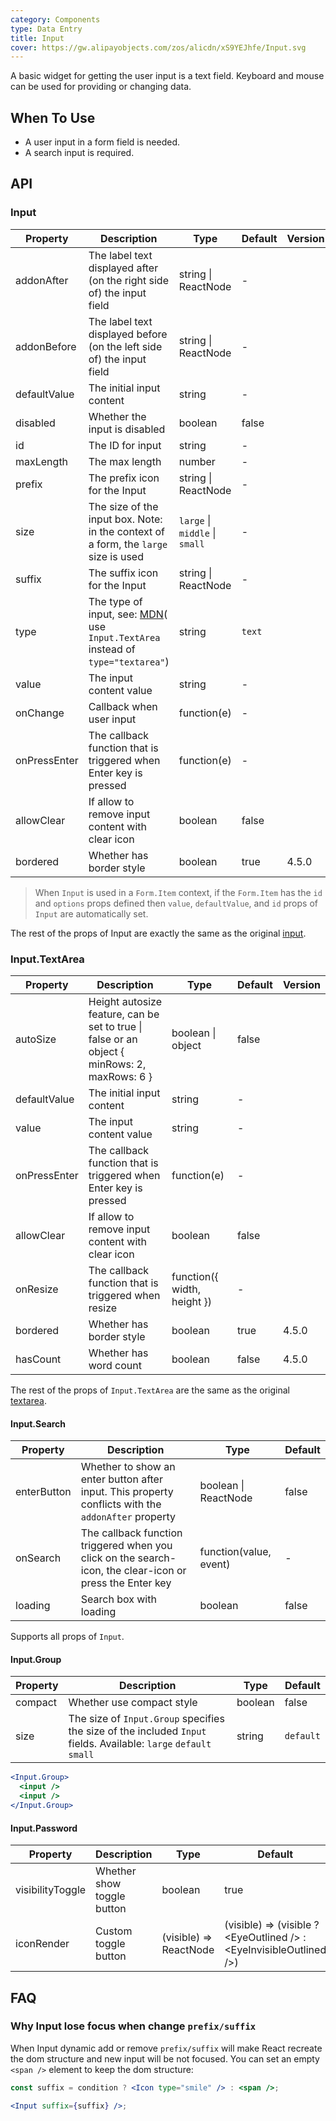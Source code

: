 ```yaml
---
category: Components
type: Data Entry
title: Input
cover: https://gw.alipayobjects.com/zos/alicdn/xS9YEJhfe/Input.svg
---
```


A basic widget for getting the user input is a text field. Keyboard and mouse can be used for providing or changing data.

## When To Use

- A user input in a form field is needed.
- A search input is required.

## API

### Input

| Property | Description | Type | Default | Version |
| --- | --- | --- | --- | --- |
| addonAfter | The label text displayed after (on the right side of) the input field | string \| ReactNode | - |  |
| addonBefore | The label text displayed before (on the left side of) the input field | string \| ReactNode | - |  |
| defaultValue | The initial input content | string | - |  |
| disabled | Whether the input is disabled | boolean | false |  |
| id | The ID for input | string | - |  |
| maxLength | The max length | number | - |  |
| prefix | The prefix icon for the Input | string \| ReactNode | - |  |
| size | The size of the input box. Note: in the context of a form, the `large` size is used | `large` \| `middle` \| `small` | - |  |
| suffix | The suffix icon for the Input | string \| ReactNode | - |  |
| type | The type of input, see: [MDN](https://developer.mozilla.org/docs/Web/HTML/Element/input#Form_%3Cinput%3E_types)( use `Input.TextArea` instead of `type="textarea"`) | string | `text` |  |
| value | The input content value | string | - |  |
| onChange | Callback when user input | function(e) | - |  |
| onPressEnter | The callback function that is triggered when Enter key is pressed | function(e) | - |  |
| allowClear | If allow to remove input content with clear icon | boolean | false |  |
| bordered | Whether has border style | boolean | true | 4.5.0 |

> When `Input` is used in a `Form.Item` context, if the `Form.Item` has the `id` and `options` props defined then `value`, `defaultValue`, and `id` props of `Input` are automatically set.

The rest of the props of Input are exactly the same as the original [input](https://facebook.github.io/react/docs/events.html#supported-events).

### Input.TextArea

| Property | Description | Type | Default | Version |
| --- | --- | --- | --- | --- |
| autoSize | Height autosize feature, can be set to true \| false or an object { minRows: 2, maxRows: 6 } | boolean \| object | false |  |
| defaultValue | The initial input content | string | - |  |
| value | The input content value | string | - |  |
| onPressEnter | The callback function that is triggered when Enter key is pressed | function(e) | - |  |
| allowClear | If allow to remove input content with clear icon | boolean | false |  |
| onResize | The callback function that is triggered when resize | function({ width, height }) | - |  |
| bordered | Whether has border style | boolean | true | 4.5.0 |
| hasCount | Whether has word count | boolean | false | 4.5.0 |

The rest of the props of `Input.TextArea` are the same as the original [textarea](https://developer.mozilla.org/en-US/docs/Web/HTML/Element/textarea).

#### Input.Search

| Property | Description | Type | Default |
| --- | --- | --- | --- |
| enterButton | Whether to show an enter button after input. This property conflicts with the `addonAfter` property | boolean \| ReactNode | false |
| onSearch | The callback function triggered when you click on the search-icon, the clear-icon or press the Enter key | function(value, event) | - |
| loading | Search box with loading | boolean | false |

Supports all props of `Input`.

#### Input.Group

| Property | Description | Type | Default |
| --- | --- | --- | --- |
| compact | Whether use compact style | boolean | false |
| size | The size of `Input.Group` specifies the size of the included `Input` fields. Available: `large` `default` `small` | string | `default` |

```jsx
<Input.Group>
  <input />
  <input />
</Input.Group>
```

#### Input.Password

| Property | Description | Type | Default | Version |
| --- | --- | --- | --- | --- |
| visibilityToggle | Whether show toggle button | boolean | true |  |
| iconRender | Custom toggle button | (visible) => ReactNode | (visible) => (visible ? &lt;EyeOutlined /> : &lt;EyeInvisibleOutlined />) | 4.3.0 |

## FAQ

### Why Input lose focus when change `prefix/suffix`

When Input dynamic add or remove `prefix/suffix` will make React recreate the dom structure and new input will be not focused. You can set an empty `<span />` element to keep the dom structure:

```jsx
const suffix = condition ? <Icon type="smile" /> : <span />;

<Input suffix={suffix} />;
```
